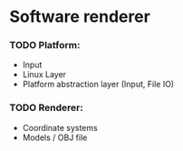 # Software renderer

### TODO Platform:
* Input
* Linux Layer
* Platform abstraction layer (Input, File IO)

### TODO Renderer:
* Coordinate systems
* Models / OBJ file
